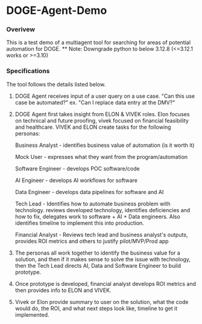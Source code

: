 # DOGE-Agent-Demo

### Overivew
This is a test demo of a multiagent tool for searching for areas of
potential automation for DOGE.
** Note: Downgrade python to below 3.12.8 (<=3.12.1 works or >=3.10)

### Specifications
The tool follows the details listed below.
1. DOGE Agent receives input of a user query on a use case. "Can this use case be automated?" ex. "Can I replace data entry at the DMV?"
2. DOGE Agent first takes insight from ELON & VIVEK roles. Elon focuses on technical and future proofing, vivek focused on financial feasibility and healthcare. VIVEK and ELON create tasks for the following personas:

    Business Analyst - identifies business value of automation (is it worth it)
    
    Mock User - expresses what they want from the program/automation
    
    Software Engineer - develops POC software/code
    
    AI Engineer - develops AI workflows for software
    
    Data Engineer - develops data pipelines for software and AI
    
    Tech Lead - Identifies how to automate business problem with technology. reviews developed technology, identifies deficiencies and how to fix, delegates work to software + AI + Data engineers. Also identifies timeline to implement this into production. 
    
    Financial Analyst - Reviews tech lead and business analyst's outputs, provides ROI metrics and others to justify pilot/MVP/Prod app
 
3. The personas all work together to identify the business value for a solution, and then if it makes sense to solve the issue with technology, then the Tech Lead directs AI, Data and Software Engineer to build prototype.
 
4. Once prototype is developed, financial analyst develops ROI metrics and then provides info to ELON and VIVEK. 
 
5. Vivek or Elon provide summary to user on the solution, what the code would do, the ROI, and what next steps look like, timeline to get it implemented.

